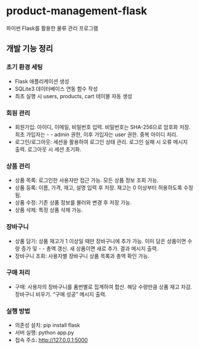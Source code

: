 # product-management-flask
파이썬 Flask를 활용한 물류 관리 프로그램

## 개발 기능 정리

### 초기 환경 세팅

- Flask 애플리케이션 생성
- SQLite3 데이터베이스 연동 함수 작성
- 최초 실행 시 users, products, cart 테이블 자동 생성

### 회원 관리

- 회원가입: 아이디, 이메일, 비밀번호 입력. 비밀번호는 SHA-256으로 암호화 저장. 최초 가입자는 - - admin 권한, 이후 가입자는 user 권한. 중복 아이디 처리.
- 로그인/로그아웃: 세션을 활용하여 로그인 상태 관리. 로그인 실패 시 오류 메시지 출력. 로그아웃 시 세션 초기화.

### 상품 관리

- 상품 목록: 로그인한 사용자만 접근 가능. 모든 상품 정보 조회 가능.
- 상품 등록: 이름, 가격, 재고, 설명 입력 후 저장. 재고는 0 이상부터 허용하도록 수정됨.
- 상품 수정: 기존 상품 정보를 불러와 변경 후 저장 가능.
- 상품 삭제: 특정 상품 삭제 가능.

### 장바구니

- 상품 담기: 상품 재고가 1 이상일 때만 장바구니에 추가 가능. 이미 담은 상품이면 수량 증가 및 - - 총액 갱신. 새 상품이면 새로 추가. 결과 메시지 출력.
- 장바구니 조회: 사용자별 장바구니 상품 목록과 총액 확인 가능.

### 구매 처리

- 구매: 사용자의 장바구니를 품번별로 집계하여 합산. 해당 수량만큼 상품 재고 차감. 장바구니 비우기. “구매 성공” 메시지 출력.

### 실행 방법

- 의존성 설치: pip install flask
- 서버 실행: python app.py
- 접속 주소: http://127.0.0.1:5000